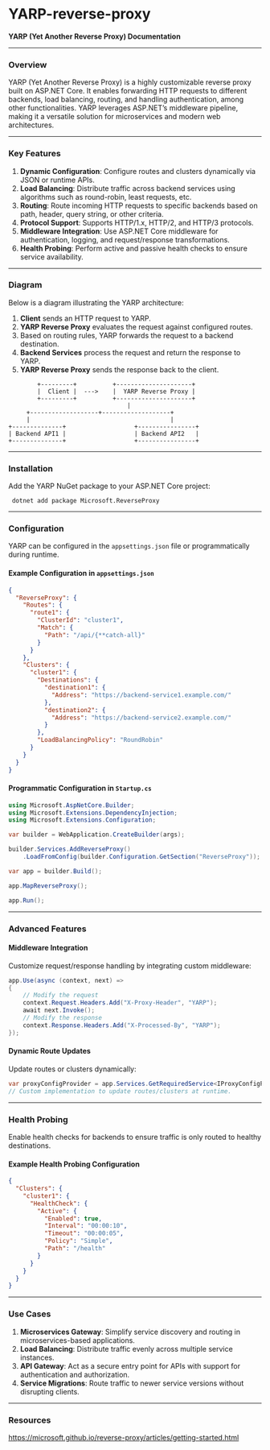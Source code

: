 # YARP-reverse-proxy
**YARP (Yet Another Reverse Proxy) Documentation**

---

### Overview
YARP (Yet Another Reverse Proxy) is a highly customizable reverse proxy built on ASP.NET Core. It enables forwarding HTTP requests to different backends, load balancing, routing, and handling authentication, among other functionalities. YARP leverages ASP.NET’s middleware pipeline, making it a versatile solution for microservices and modern web architectures.

---

### Key Features
1. **Dynamic Configuration**: Configure routes and clusters dynamically via JSON or runtime APIs.
2. **Load Balancing**: Distribute traffic across backend services using algorithms such as round-robin, least requests, etc.
3. **Routing**: Route incoming HTTP requests to specific backends based on path, header, query string, or other criteria.
4. **Protocol Support**: Supports HTTP/1.x, HTTP/2, and HTTP/3 protocols.
5. **Middleware Integration**: Use ASP.NET Core middleware for authentication, logging, and request/response transformations.
6. **Health Probing**: Perform active and passive health checks to ensure service availability.

---

### Diagram

Below is a diagram illustrating the YARP architecture:

1. **Client** sends an HTTP request to YARP.
2. **YARP Reverse Proxy** evaluates the request against configured routes.
3. Based on routing rules, YARP forwards the request to a backend destination.
4. **Backend Services** process the request and return the response to YARP.
5. **YARP Reverse Proxy** sends the response back to the client.

```
        +---------+          +---------------------+
        |  Client |  --->    |  YARP Reverse Proxy |
        +---------+          +---------------------+
                                 |
     +-------------------+-------------------+
     |                                       |
+--------------+                   +----------------+
| Backend API1 |                   | Backend API2   |
+--------------+                   +----------------+
```
---

### Installation
Add the YARP NuGet package to your ASP.NET Core project:

```
 dotnet add package Microsoft.ReverseProxy
```

---

### Configuration
YARP can be configured in the `appsettings.json` file or programmatically during runtime.

#### Example Configuration in `appsettings.json`

```json
{
  "ReverseProxy": {
    "Routes": {
      "route1": {
        "ClusterId": "cluster1",
        "Match": {
          "Path": "/api/{**catch-all}"
        }
      }
    },
    "Clusters": {
      "cluster1": {
        "Destinations": {
          "destination1": {
            "Address": "https://backend-service1.example.com/"
          },
          "destination2": {
            "Address": "https://backend-service2.example.com/"
          }
        },
        "LoadBalancingPolicy": "RoundRobin"
      }
    }
  }
}
```

#### Programmatic Configuration in `Startup.cs`

```csharp
using Microsoft.AspNetCore.Builder;
using Microsoft.Extensions.DependencyInjection;
using Microsoft.Extensions.Configuration;

var builder = WebApplication.CreateBuilder(args);

builder.Services.AddReverseProxy()
    .LoadFromConfig(builder.Configuration.GetSection("ReverseProxy"));

var app = builder.Build();

app.MapReverseProxy();

app.Run();
```

---

### Advanced Features
#### Middleware Integration
Customize request/response handling by integrating custom middleware:

```csharp
app.Use(async (context, next) =>
{
    // Modify the request
    context.Request.Headers.Add("X-Proxy-Header", "YARP");
    await next.Invoke();
    // Modify the response
    context.Response.Headers.Add("X-Processed-By", "YARP");
});
```

#### Dynamic Route Updates
Update routes or clusters dynamically:

```csharp
var proxyConfigProvider = app.Services.GetRequiredService<IProxyConfigProvider>();
// Custom implementation to update routes/clusters at runtime.
```

---

### Health Probing
Enable health checks for backends to ensure traffic is only routed to healthy destinations.

#### Example Health Probing Configuration

```json
{
  "Clusters": {
    "cluster1": {
      "HealthCheck": {
        "Active": {
          "Enabled": true,
          "Interval": "00:00:10",
          "Timeout": "00:00:05",
          "Policy": "Simple",
          "Path": "/health"
        }
      }
    }
  }
}
```

---

### Use Cases
1. **Microservices Gateway**: Simplify service discovery and routing in microservices-based applications.
2. **Load Balancing**: Distribute traffic evenly across multiple service instances.
3. **API Gateway**: Act as a secure entry point for APIs with support for authentication and authorization.
4. **Service Migrations**: Route traffic to newer service versions without disrupting clients.

---

### Resources

https://microsoft.github.io/reverse-proxy/articles/getting-started.html